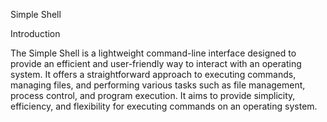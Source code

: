 Simple Shell

Introduction

The Simple Shell is a lightweight command-line interface designed to provide an efficient and user-friendly way to interact with an operating system. It offers a straightforward approach to executing commands, managing files, and performing various tasks such as file management, process control, and program execution. It aims to provide simplicity, efficiency, and flexibility for executing commands on an operating system.

